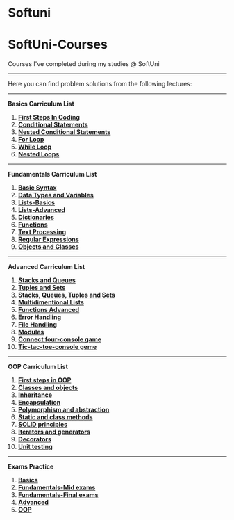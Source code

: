 # Softuni
# SoftUni-Courses
Courses I've completed during my studies @ SoftUni
***
Here you can find problem solutions from the following lectures:
***
**Basics Carriculum List**

1. [**First Steps In Coding**](https://github.com/marina-nenova/Softuni/tree/main/Basics/First%20steps%20in%20coding)
2. [**Conditional Statements**](https://github.com/marina-nenova/Softuni/tree/main/Basics/Conditional%20statements)
3. [**Nested Conditional Statements**](https://github.com/marina-nenova/Softuni/tree/main/Basics/Conditional%20statemanets%20-%20advanced)
4. [**For Loop**](https://github.com/marina-nenova/Softuni/tree/main/Basics/For%20loops)
5. [**While Loop**](https://github.com/marina-nenova/Softuni/tree/main/Basics/While%20loops)
6. [**Nested Loops**](https://github.com/marina-nenova/Softuni/tree/main/Basics/Nested%20loops)
***
**Fundamentals Carriculum List**

1. [**Basic Syntax**](https://github.com/marina-nenova/Softuni/tree/main/Fundamentals/Basic%20syntax)
2. [**Data Types and Variables**](https://github.com/marina-nenova/Softuni/tree/main/Fundamentals/Data%20types%20and%20variables)
3. [**Lists-Basics**](https://github.com/marina-nenova/Softuni/tree/main/Fundamentals/Lists-Basics)
4. [**Lists-Advanced**](https://github.com/marina-nenova/Softuni/tree/main/Fundamentals/Lists%20advanced)
5. [**Dictionaries**](https://github.com/marina-nenova/Softuni/tree/main/Fundamentals/Dictionaries)
6. [**Functions**](https://github.com/marina-nenova/Softuni/tree/main/Fundamentals/Functions)
7. [**Text Processing**](https://github.com/marina-nenova/Softuni/tree/main/Fundamentals/Text%20processing)
8. [**Regular Expressions**](https://github.com/marina-nenova/Softuni/tree/main/Fundamentals/Regular%20expressions)
9. [**Objects and Classes**](https://github.com/marina-nenova/Softuni/tree/main/Fundamentals/Objects%20and%20classes)
***
**Advanced Carriculum List**

1. [**Stacks and Queues**](https://github.com/marina-nenova/Softuni/tree/main/Advanced/Stacks%20and%20Queues)
2. [**Tuples and Sets**](https://github.com/marina-nenova/Softuni/tree/main/Advanced/Tuples%20and%20sets)
3. [**Stacks, Queues, Tuples and Sets**](https://github.com/marina-nenova/Softuni/tree/main/Advanced/Stacks_queues_tuples_and_sets/exercise)
4. [**Multidimentional Lists**](https://github.com/marina-nenova/Softuni/tree/main/Advanced/Multidimensional%20lists)
5. [**Functions Advanced**](https://github.com/marina-nenova/Softuni/tree/main/Advanced/Functions_advanced)
6. [**Error Handling**](https://github.com/marina-nenova/Softuni/tree/main/Advanced/Error_handling)
7. [**File Handling**](https://github.com/marina-nenova/Softuni/tree/main/Advanced/File%20handling)
8. [**Modules**](https://github.com/marina-nenova/Softuni/tree/main/Advanced/Modules)
9. [**Connect four-console game**](https://github.com/marina-nenova/Softuni/tree/main/Advanced/Connect%20four%20console%20game)
10. [**Tic-tac-toe-console geme**](https://github.com/marina-nenova/Softuni/tree/main/Advanced/Tic-tac-toe)
***
**OOP Carriculum List**

1. [**First steps in OOP**](https://github.com/marina-nenova/Softuni/tree/main/OOP/First_steps_in_OOP)
2. [**Classes and objects**](https://github.com/marina-nenova/Softuni/tree/main/OOP/Classes_and_objects)
3. [**Inheritance**](https://github.com/marina-nenova/Softuni/tree/main/OOP/Inheritance)
4. [**Encapsulation**](https://github.com/marina-nenova/Softuni/tree/main/OOP/Encapsulation)
5. [**Polymorphism and abstraction**](https://github.com/marina-nenova/Softuni/tree/main/OOP/Polymorphism_and_abstraction)
6. [**Static and class methods**](https://github.com/marina-nenova/Softuni/tree/main/OOP/Static_and_class_methods)
7. [**SOLID principles**](https://github.com/marina-nenova/Softuni/tree/main/OOP/SOLID)
8. [**Iterators and generators**](https://github.com/marina-nenova/Softuni/tree/main/OOP/Iterators_and_generators)
9. [**Decorators**](https://github.com/marina-nenova/Softuni/tree/main/OOP/Decorators)
10. [**Unit testing**](https://github.com/marina-nenova/Softuni/tree/main/OOP/Unit_testing)
***
**Exams Practice**

 1. [**Basics**](https://github.com/marina-nenova/Softuni/tree/main/Basics/Exams)
 2. [**Fundamentals-Mid exams**](https://github.com/marina-nenova/Softuni/tree/main/Fundamentals/Mid_exam)
 3. [**Fundamentals-Final exams**](https://github.com/marina-nenova/Softuni/tree/main/Fundamentals/Regular_exam)
 4. [**Advanced**](https://github.com/marina-nenova/Softuni/tree/main/Advanced/Exams)
 5. [**OOP**](https://github.com/marina-nenova/Softuni/tree/main/OOP/Exams)

